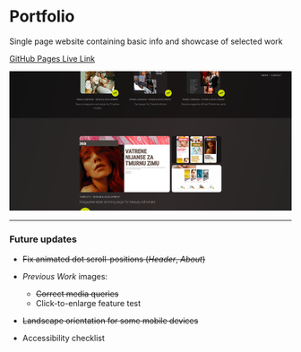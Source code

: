 # Portfolio

Single page website containing basic info and showcase of selected work

[GitHub Pages Live Link](https://ivyshoo.github.io/)

![Portfolio Screen](portfolio-screen-2.png)


---
### Future updates

* ~~Fix animated dot scroll-positions (_Header_, _About_)~~

* _Previous Work_ images: 
    * ~~Correct media queries~~
    * Click-to-enlarge feature test

* ~~Landscape orientation for some mobile devices~~

* Accessibility checklist

